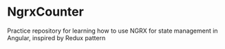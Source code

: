 # NgrxCounter

Practice repository for learning how to use NGRX for state management in Angular, inspired by Redux pattern
